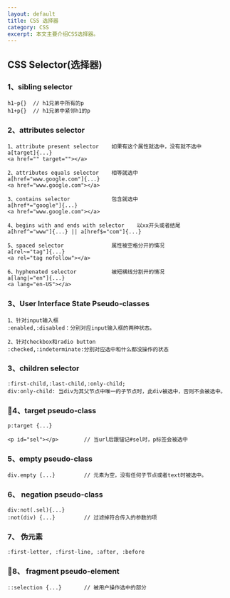 ```yaml
---
layout: default
title: CSS 选择器
category: CSS
excerpt: 本文主要介绍CSS选择器。
---
```

<h2>CSS Selector(选择器)</h2>

<h3>1、sibling selector</h3>

	h1~p{}	// h1兄弟中所有的p
	h1+p{}	// h1兄弟中紧邻h1的p

<h3>2、attributes selector</h3>

	1、attribute present selector	如果有这个属性就选中，没有就不选中
	a[target]{...}
	<a href="" target=""></a>

	2、attributes equals selector	相等就选中
	a[href="www.google.com"]{...}
	<a href="www.google.com"></a>

	3、contains selector				包含就选中
	a[href*="google"]{...}
	<a href="www.google.com"></a>

	4、begins with and ends with selector	以xx开头或者结尾
	a[href^="www"]{...}	|| a[href$="com"]{...}
	
	5、spaced selector				属性被空格分开的情况
	a[rel~="tag"]{...}
	<a rel="tag nofollow"></a>

	6、hyphenated selector			被短横线分割开的情况
	a[lang|="en"]{...}
	<a lang="en-US"></a>

<h3>3、User Interface State Pseudo-classes</h3>

	1、针对input输入框
	:enabled,:disabled：分别对应input输入框的两种状态。
	
	2、针对checkbox和radio button
	:checked,:indeterminate:分别对应选中和什么都没操作的状态
	
<h3>3、children selector</h3>

	:first-child,:last-child,:only-child;
	div:only-child:	当div为其父节点中唯一的子节点时，此div被选中，否则不会被选中。

<h3>🏁4、target pseudo-class</h3>

	p:target {...}

	<p id="sel"></p>		// 当url后跟锚记#sel时，p标签会被选中

<h3>5、empty pseudo-class</h3>

	div.empty {...}			// 元素为空，没有任何子节点或者text时被选中。

<h3>6、 negation pseudo-class </h3>

	div:not(.sel){...}
	:not(div) {...}			// 过滤掉符合传入的参数的项

<h3>7、 伪元素</h3>

	:first-letter, :first-line, :after, :before

<h3>🏁8、 fragment pseudo-element</h3>

	::selection {...}		// 被用户操作选中的部分